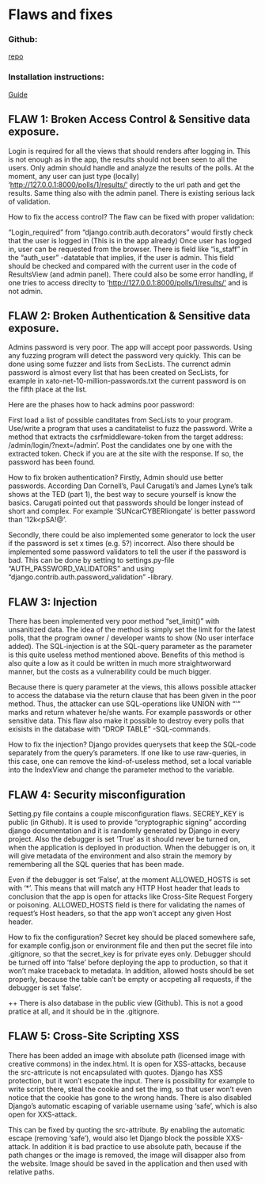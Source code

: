 # Flaws and fixes

### Github:

[repo](https://github.com/StrappedGlint13/flawsANDfixes)

### Installation instructions:

[Guide](https://github.com/StrappedGlint13/flawsANDfixes/blob/main/Installation_guide.md)

## FLAW 1: Broken Access Control & Sensitive data exposure.

Login is required for all the views that should renders after logging in. This is not enough as  in the app, the results should not been seen to all the users. Only admin should handle and analyze the results of the polls. At the moment, any user can just type (locally) ‘http://127.0.0.1:8000/polls/1/results/’ directly to the url path and get the results. Same thing also with the admin panel. There is existing serious lack of validation. 

How to fix the access control? The flaw can be fixed with proper validation:

“Login_required” from “django.contrib.auth.decorators” would firstly check that the user is logged in (This is in the app already)
Once user has logged in, user can be requested from the browser. 
There is field like  “is_staff” in the “auth_user” -datatable that implies, if the user is admin. This field should be checked and compared with the current user in the code of ResultsView (and admin panel).
There could also be some error handling, if one tries to access direclty to ‘http://127.0.0.1:8000/polls/1/results/’ and is not admin.

## FLAW 2: Broken Authentication & Sensitive data exposure. 

Admins password is very poor. The app will accept poor passwords. Using any fuzzing program will detect the password very quickly. This can be done using some fuzzer and lists from SecLists. The currenct admin password is almost every list that has been created on SecLists, for example in xato-net-10-million-passwords.txt the current password is on the fifth place at the list. 

Here are the phases how to hack admins poor password:

First load a list of possible canditates from SecLists to your program.
Use/write a program that uses a canditatelist to fuzz the password.
Write a method that extracts the csrfmiddleware-token from the target address: /admin/login/?next=/admin’.
Post the candidates one by one with the extracted token.
Check if you are at the site with the response. If so, the password has been found.

How to fix broken authentication? Firstly, Admin should use better passwords. According Dan Cornell’s, Paul Carugati’s and James Lyne’s talk shows at the TED (part 1), the best way to secure yourself is know the basics. Carugati pointed out that passwords should be longer instead of short and complex. For example ‘SUNcarCYBERliongate’ is better password than ‘12k<pSA!@’.

Secondly, there could be also implemented some generator to lock the user if the password is set x times (e.g. 5?) incorrect. Also there should be implemented some password validators to tell the user if the password is bad. This can be done by setting to settings.py-file “AUTH_PASSWORD_VALIDATORS” and using “django.contrib.auth.password_validation” -library. 

## FLAW 3: Injection

There has been implemented very poor method “set_limit()” with unsanitized data. The idea of the method is simply set the limit for the latest polls, that the program owner / developer wants to show (No user interface added). The SQL-injection is at the SQL-query parameter as the parameter is this quite useless method mentioned above. Benefits of this method is also quite a low as it could be written in much more straightworward manner, but the costs as a vulnerability could be much bigger.  

Because there is query parameter at the views, this allows possible attacker to access the database via the return clause that has been given in the poor method. Thus, the attacker can use SQL-operations like UNION with “‘“ marks and return whatever he/she wants. For example passwords or other sensitive data. This flaw also make it possible to destroy every polls that exisists in the database with “DROP TABLE” -SQL-commands. 

How to fix the injection? Django provides querysets that keep the SQL-code separately from the query’s parameters. If one like to use raw-queries, in this case, one can remove the kind-of-useless method, set a local variable into the IndexView and change the parameter method to the variable. 
        
## FLAW 4: Security misconfiguration

Setting.py file contains a couple misconfiguration flaws. SECREY_KEY is public (in Github). It is used to provide “cryptographic signing” according django documentation and it is randomly generated by Django in every project. Also the debugger is set ‘True’ as it should never be turned on, when the application is deployed in production. When the debugger is on, it will give metadata of the environment and also strain the memory by remembering all the SQL queries that has been made. 

Even if the debugger is set ‘False’, at the moment ALLOWED_HOSTS is set with ‘*’. This means that will match any HTTP Host header that leads to conclusion that the app is open for attacks like Cross-Site Request Forgery or poisoning. ALLOWED_HOSTS field is there for validating the names of request’s Host headers, so that the app won’t accept any given Host header. 

How to fix the configuration? Secret key should be placed somewhere safe, for example config.json or environment file and then put the secret file into .gitignore, so that the secret_key is for private eyes only. Debugger should be turned off into ‘false’ before deploying the app to production, so that it won’t make traceback to metadata. In addition, allowed hosts should be set properly, because the table can’t be empty or accpeting all requests, if the debugger is set ‘false’. 

++ There is also database in the public view (Github). This is not a good pratice at all, and it should be in the .gitignore. 

## FLAW 5: Cross-Site Scripting XSS

There has been added an image with absolute path (licensed image with creative commons) in the index.html. It is open for XSS-attacks, because the src-attricute is not encapsulated with quotes. Django has XSS protection, but it won’t escpate the input. There is possibility for example to write script there, steal the cookie and set the img, so that user won’t even notice that the cookie has gone to the wrong hands. There is also disabled Django’s automatic escaping of variable username using ‘safe’, which is also open for XXS-attack.

This can be fixed by quoting the src-attribute. By enabling the automatic escape (removing ‘safe’), would also let Django block the possible XXS-attack. In addition it is bad practice to use absolute path, because if the path changes or the image is removed, the image will disapper also from the website. Image should be saved in the application and then used with relative paths. 
